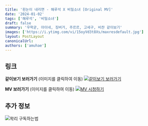 ```yaml
---
title: '흰눈이 내리면 - 해루석 X 비밀소녀 [Original MV]'
date: '2024-01-02'
tags: ['해루석', '비밀소녀']
draft: false
summary: '우왁굳, 아이네, 징버거, 주르르, 고세구, 비챤 같이보기'
images: ['https://i.ytimg.com/vi/15oyVd3t8Xs/maxresdefault.jpg']
layout: PostLayout
canonicalUrl:
authors: ['amuhae']
---
```


## 링크

**같이보기 보러가기** (이미지를 클릭하여 이동)
[![같이보기 보러가기](https://cdn.discordapp.com/attachments/1136601898116464710/1211650793904807976/logo.png?ex=65eef8bc&is=65dc83bc&hm=95dc0e08c1f43025dd60def429896697b3787a9f923593eb50b24e9fb6280361&)](https://cafe.naver.com/steamindiegame/14307136)

**MV 보러가기** (이미지를 클릭하여 이동)
[![MV 시청하기](https://i.ytimg.com/vi/15oyVd3t8Xs/maxresdefault.jpg)](https://youtu.be/15oyVd3t8Xs?si=JJ2XswJ4mXU-a6L6)

## 추가 정보

![왁리 구독하는법](https://cdn.discordapp.com/attachments/1136601898116464710/1202561346370142238/--3-cut.gif?ex=65e99707&is=65d72207&hm=77ccf39e44d1b0ba4bc899cb3220e87d5ce56ff9a25de53263bc132fb9c9d85a&)
